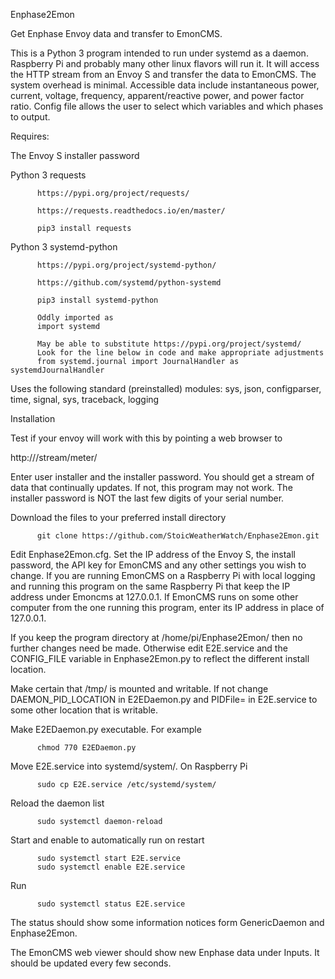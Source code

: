 Enphase2Emon

Get Enphase Envoy data and transfer to EmonCMS.

This is a Python 3 program intended to run under systemd as a daemon. Raspberry Pi and probably many other linux flavors will run it. It will access the HTTP stream from an Envoy S and transfer the data to EmonCMS. The system overhead is minimal. Accessible data include instantaneous power, current, voltage, frequency, apparent/reactive power, and power factor ratio. Config file allows the user to select which variables and which phases to output. 


Requires: 

The Envoy S installer password

Python 3 requests 

          https://pypi.org/project/requests/
          
          https://requests.readthedocs.io/en/master/
          
          pip3 install requests

Python 3 systemd-python

          https://pypi.org/project/systemd-python/          
          
          https://github.com/systemd/python-systemd
          
          pip3 install systemd-python
          
          Oddly imported as 
          import systemd
          
          May be able to substitute https://pypi.org/project/systemd/
          Look for the line below in code and make appropriate adjustments
          from systemd.journal import JournalHandler as systemdJournalHandler

Uses the following standard (preinstalled) modules: sys, json, configparser, time, signal, sys, traceback, logging


Installation

Test if your envoy will work with this by pointing a web browser to 

http://<IP Address of Envoy>/stream/meter/

Enter user installer and the installer password. You should get a stream of data that continually updates. If not, this program may not work. The installer password is NOT the last few digits of your serial number. 

Download the files to your preferred install directory

          git clone https://github.com/StoicWeatherWatch/Enphase2Emon.git

Edit Enphase2Emon.cfg. Set the IP address of the Envoy S, the install password, the API key for EmonCMS and any other settings you wish to change. If you are running EmonCMS on a Raspberry Pi with local logging and running this program on the same Raspberry Pi that keep the IP address under Emoncms at 127.0.0.1. If EmonCMS runs on some other computer from the one running this program, enter its IP address in place of 127.0.0.1.

If you keep the program directory at /home/pi/Enphase2Emon/ then no further changes need be made. Otherwise edit E2E.service and the CONFIG_FILE variable in Enphase2Emon.py to reflect the different install location.

Make certain that /tmp/ is mounted and writable. If not change DAEMON_PID_LOCATION in E2EDaemon.py and PIDFile= in E2E.service to some other location that is writable.

Make E2EDaemon.py executable. For example 

          chmod 770 E2EDaemon.py

Move E2E.service into systemd/system/. On Raspberry Pi

          sudo cp E2E.service /etc/systemd/system/

Reload the daemon list

          sudo systemctl daemon-reload

Start and enable to automatically run on restart

          sudo systemctl start E2E.service
          sudo systemctl enable E2E.service

Run

          sudo systemctl status E2E.service

The status should show some information notices form GenericDaemon and Enphase2Emon.

The EmonCMS web viewer should show new Enphase data under Inputs. It should be updated every few seconds.

